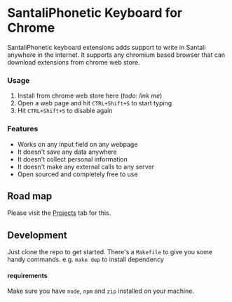 # SantaliPhonetic Keyboard for Chrome

SantaliPhonetic keyboard extensions adds support to write in Santali anywhere in the internet. It supports any chromium based browser that can download extensions from chrome web store.

### Usage
1. Install from chrome web store here (_todo: link me_)
2. Open a web page and hit `CTRL+Shift+S` to start typing
3. Hit `CTRL+Shift+S` to disable again

### Features
- Works on any input field on any webpage
- It doesn't save any data anywhere
- It doesn't collect personal information 
- It doesn't make any external calls to any server
- Open sourced and completely free to use

## Road map
Please visit the [Projects](https://github.com/users/leninhasda/projects/2/views/1) tab for this.

## Development
Just clone the repo to get started. There's a `Makefile` to give you some handy commands. e.g. `make dep` to install dependency

#### requirements
Make sure you have `node`, `npm` and `zip` installed on your machine.
